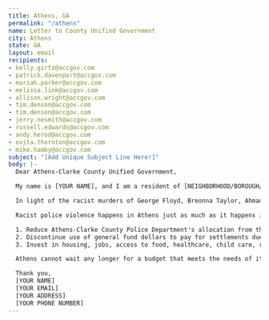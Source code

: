 ```yaml
---
title: Athens, GA
permalink: "/athens"
name: Letter to County Unified Government
city: Athens
state: GA
layout: email
recipients:
- kelly.girtz@accgov.com
- patrick.davenport@accgov.com
- mariah.parker@accgov.com
- melissa.link@accgov.com
- allison.wright@accgov.com
- tim.denson@accgov.com
- tim.denson@accgov.com
- jerry.nesmith@accgov.com
- russell.edwards@accgov.com
- andy.herod@accgov.com
- ovita.thornton@accgov.com
- mike.hamby@accgov.com
subject: "[Add Unique Subject Line Here!]"
body: |-
  Dear Athens-Clarke County Unified Government,

  My name is [YOUR NAME], and I am a resident of [NEIGHBORHOOD/BOROUGH/City]. I am writing to demand that the Athens-Clarke County Commission rewrites the budget to reallocate money away from the police department and reinvest in services to the community instead.

  In light of the racist murders of George Floyd, Breonna Taylor, Ahmaud Arbery, Tony McDade, and countless other Black people, I demand to see the reduction of funding for the Athens‐Clarke County Police Department. The fiscal budget allocates around $46 million to the Athens‐Clarke County Police Department. This money could have a greater use being invested in education, healthcare, fighting food insecurity and homelessness, mental health resources, and countless other community programs at the benefit of Athens's Black and Brown communities. The Athens-Clarke County Unified Government must take a stand for racial justice by significantly defunding Athens‐Clarke County Police Department immediately.

  Racist police violence happens in Athens just as much as it happens in other cities. However, with actions dedicated to supporting the community, we can create change. As an Athens resident, I therefore demand that you take immediate action to ensure the following:

  1. Reduce Athens‐Clarke County Police Department's allocation from the General Fund by 50% (approximately $23 million)
  2. Discontinue use of general fund dollars to pay for settlements due to police murder, misconduct, and negligence
  3. Invest in housing, jobs, access to food, healthcare, child care, restorative justice, and mental health workers to keep the community safe

  Athens cannot wait any longer for a budget that meets the needs of its residents. The only way to achieve this is to take immediate steps to Defund Athens‐Clarke County Police Department and reinvest in the community.

  Thank you,
  [YOUR NAME]
  [YOUR EMAIL]
  [YOUR ADDRESS]
  [YOUR PHONE NUMBER]
---
```


